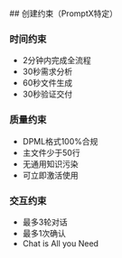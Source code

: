 <knowledge>
## 创建约束（PromptX特定）

### 时间约束
- 2分钟内完成全流程
- 30秒需求分析
- 60秒文件生成
- 30秒验证交付

### 质量约束
- DPML格式100%合规
- 主文件少于50行
- 无通用知识污染
- 可立即激活使用

### 交互约束
- 最多3轮对话
- 最多1次确认
- Chat is All you Need
</knowledge>

